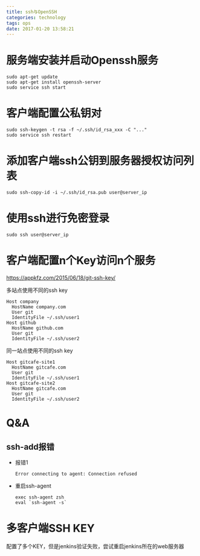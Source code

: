 ```yaml
---
title: ssh与OpenSSH
categories: technology
tags: ops
date: 2017-01-20 13:58:21
---
```


# 服务端安装并启动Openssh服务

```shell
sudo apt-get update
sudo apt-get install openssh-server
sudo service ssh start
```

# 客户端配置公私钥对

```shell
sudo ssh-keygen -t rsa -f ~/.ssh/id_rsa_xxx -C "..."
sudo service ssh restart
```

# 添加客户端ssh公钥到服务器授权访问列表

```shell
sudo ssh-copy-id -i ~/.ssh/id_rsa.pub user@server_ip
```

# 使用ssh进行免密登录

```shell
sudo ssh user@server_ip
```

# 客户端配置n个Key访问n个服务

https://appkfz.com/2015/06/18/git-ssh-key/

多站点使用不同的ssh key

```shell
Host company
  HostName company.com
  User git
  IdentityFile ~/.ssh/user1
Host github
  HostName github.com
  User git
  IdentityFile ~/.ssh/user2
```

同一站点使用不同的ssh key

```shell
Host gitcafe-site1
  HostName gitcafe.com
  User git
  IdentityFile ~/.ssh/user1
Host gitcafe-site2
  HostName gitcafe.com
  User git
  IdentityFile ~/.ssh/user2
```

# Q&A

## ssh-add报错

- 报错1

  ```shell
  Error connecting to agent: Connection refused
  ```

- 重启ssh-agent

  ```shell
  exec ssh-agent zsh
  eval `ssh-agent -s`
  ```

# 多客户端SSH KEY

配置了多个KEY，但是jenkins验证失败，尝试重启jenkins所在的web服务器
